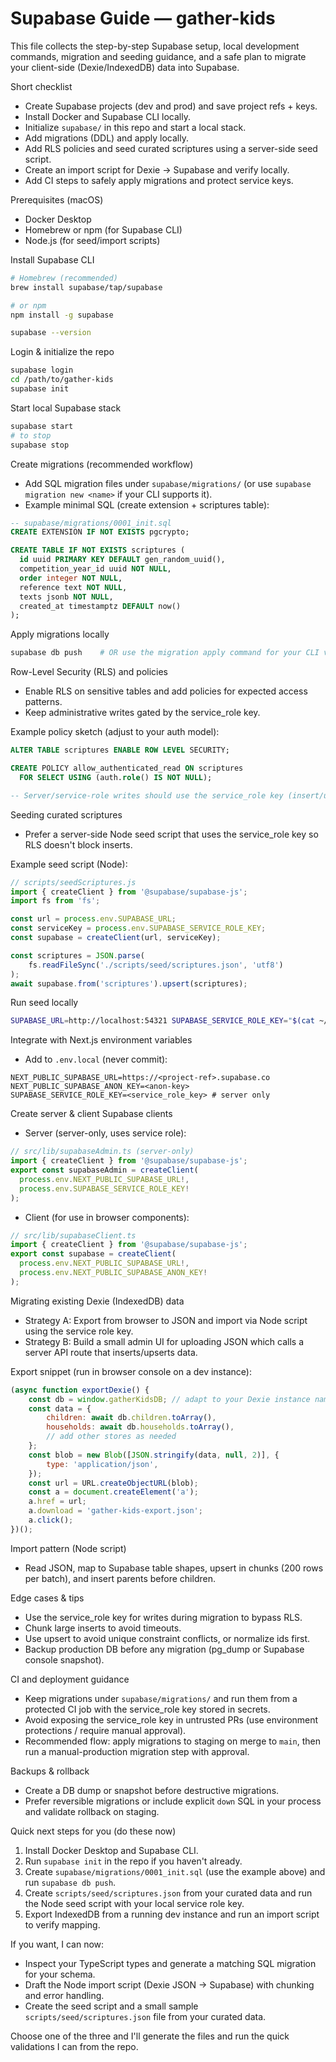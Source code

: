 # Supabase Guide — gather-kids

This file collects the step-by-step Supabase setup, local development commands, migration and seeding guidance, and a safe plan to migrate your client-side (Dexie/IndexedDB) data into Supabase.

Short checklist

- Create Supabase projects (dev and prod) and save project refs + keys.
- Install Docker and Supabase CLI locally.
- Initialize `supabase/` in this repo and start a local stack.
- Add migrations (DDL) and apply locally.
- Add RLS policies and seed curated scriptures using a server-side seed script.
- Create an import script for Dexie -> Supabase and verify locally.
- Add CI steps to safely apply migrations and protect service keys.

Prerequisites (macOS)

- Docker Desktop
- Homebrew or npm (for Supabase CLI)
- Node.js (for seed/import scripts)

Install Supabase CLI

```bash
# Homebrew (recommended)
brew install supabase/tap/supabase

# or npm
npm install -g supabase

supabase --version
```

Login & initialize the repo

```bash
supabase login
cd /path/to/gather-kids
supabase init
```

Start local Supabase stack

```bash
supabase start
# to stop
supabase stop
```

Create migrations (recommended workflow)

- Add SQL migration files under `supabase/migrations/` (or use `supabase migration new <name>` if your CLI supports it).
- Example minimal SQL (create extension + scriptures table):

```sql
-- supabase/migrations/0001_init.sql
CREATE EXTENSION IF NOT EXISTS pgcrypto;

CREATE TABLE IF NOT EXISTS scriptures (
  id uuid PRIMARY KEY DEFAULT gen_random_uuid(),
  competition_year_id uuid NOT NULL,
  order integer NOT NULL,
  reference text NOT NULL,
  texts jsonb NOT NULL,
  created_at timestamptz DEFAULT now()
);
```

Apply migrations locally

```bash
supabase db push    # OR use the migration apply command for your CLI version
```

Row-Level Security (RLS) and policies

- Enable RLS on sensitive tables and add policies for expected access patterns.
- Keep administrative writes gated by the service_role key.

Example policy sketch (adjust to your auth model):

```sql
ALTER TABLE scriptures ENABLE ROW LEVEL SECURITY;

CREATE POLICY allow_authenticated_read ON scriptures
  FOR SELECT USING (auth.role() IS NOT NULL);

-- Server/service-role writes should use the service_role key (insert/update/delete allowed only for server)
```

Seeding curated scriptures

- Prefer a server-side Node seed script that uses the service_role key so RLS doesn't block inserts.

Example seed script (Node):

```js
// scripts/seedScriptures.js
import { createClient } from '@supabase/supabase-js';
import fs from 'fs';

const url = process.env.SUPABASE_URL;
const serviceKey = process.env.SUPABASE_SERVICE_ROLE_KEY;
const supabase = createClient(url, serviceKey);

const scriptures = JSON.parse(
	fs.readFileSync('./scripts/seed/scriptures.json', 'utf8')
);
await supabase.from('scriptures').upsert(scriptures);
```

Run seed locally

```bash
SUPABASE_URL=http://localhost:54321 SUPABASE_SERVICE_ROLE_KEY="$(cat ~/.supabase/local-service-role-key)" node scripts/seedScriptures.js
```

Integrate with Next.js environment variables

- Add to `.env.local` (never commit):

```env
NEXT_PUBLIC_SUPABASE_URL=https://<project-ref>.supabase.co
NEXT_PUBLIC_SUPABASE_ANON_KEY=<anon-key>
SUPABASE_SERVICE_ROLE_KEY=<service_role_key> # server only
```

Create server & client Supabase clients

- Server (server-only, uses service role):

```js
// src/lib/supabaseAdmin.ts (server-only)
import { createClient } from '@supabase/supabase-js';
export const supabaseAdmin = createClient(
  process.env.NEXT_PUBLIC_SUPABASE_URL!,
  process.env.SUPABASE_SERVICE_ROLE_KEY!
);
```

- Client (for use in browser components):

```js
// src/lib/supabaseClient.ts
import { createClient } from '@supabase/supabase-js';
export const supabase = createClient(
  process.env.NEXT_PUBLIC_SUPABASE_URL!,
  process.env.NEXT_PUBLIC_SUPABASE_ANON_KEY!
);
```

Migrating existing Dexie (IndexedDB) data

- Strategy A: Export from browser to JSON and import via Node script using the service role key.
- Strategy B: Build a small admin UI for uploading JSON which calls a server API route that inserts/upserts data.

Export snippet (run in browser console on a dev instance):

```js
(async function exportDexie() {
	const db = window.gatherKidsDB; // adapt to your Dexie instance name
	const data = {
		children: await db.children.toArray(),
		households: await db.households.toArray(),
		// add other stores as needed
	};
	const blob = new Blob([JSON.stringify(data, null, 2)], {
		type: 'application/json',
	});
	const url = URL.createObjectURL(blob);
	const a = document.createElement('a');
	a.href = url;
	a.download = 'gather-kids-export.json';
	a.click();
})();
```

Import pattern (Node script)

- Read JSON, map to Supabase table shapes, upsert in chunks (200 rows per batch), and insert parents before children.

Edge cases & tips

- Use the service_role key for writes during migration to bypass RLS.
- Chunk large inserts to avoid timeouts.
- Use upsert to avoid unique constraint conflicts, or normalize ids first.
- Backup production DB before any migration (pg_dump or Supabase console snapshot).

CI and deployment guidance

- Keep migrations under `supabase/migrations/` and run them from a protected CI job with the service_role key stored in secrets.
- Avoid exposing the service_role key in untrusted PRs (use environment protections / require manual approval).
- Recommended flow: apply migrations to staging on merge to `main`, then run a manual-production migration step with approval.

Backups & rollback

- Create a DB dump or snapshot before destructive migrations.
- Prefer reversible migrations or include explicit `down` SQL in your process and validate rollback on staging.

Quick next steps for you (do these now)

1. Install Docker Desktop and Supabase CLI.
2. Run `supabase init` in the repo if you haven't already.
3. Create `supabase/migrations/0001_init.sql` (use the example above) and run `supabase db push`.
4. Create `scripts/seed/scriptures.json` from your curated data and run the Node seed script with your local service role key.
5. Export IndexedDB from a running dev instance and run an import script to verify mapping.

If you want, I can now:

- Inspect your TypeScript types and generate a matching SQL migration for your schema.
- Draft the Node import script (Dexie JSON -> Supabase) with chunking and error handling.
- Create the seed script and a small sample `scripts/seed/scriptures.json` file from your curated data.

Choose one of the three and I'll generate the files and run the quick validations I can from the repo.
